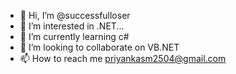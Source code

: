 - 👋 Hi, I’m @successfulloser
- 👀 I’m interested in .NET...
- 🌱 I’m currently learning c#
- 💞️ I’m looking to collaborate on VB.NET
- 📫 How to reach me priyankasm2504@gmail.com

<!---
successfulloser/successfulloser is a ✨ special ✨ repository because its `README.md` (this file) appears on your GitHub profile.
You can click the Preview link to take a look at your changes.
--->
